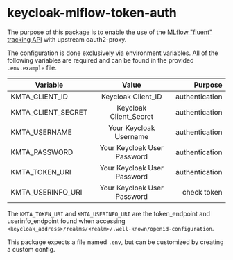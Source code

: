 # keycloak-mlflow-token-auth
The purpose of this package is to enable the use of the [MLflow "fluent" tracking API](https://mlflow.org/docs/latest/python_api/mlflow.html) with upstream oauth2-proxy.


The configuration is done exclusively via environment variables.
All of the following variables are required and can be found in the provided `.env.example` file.

| Variable              | Value                       | Purpose  |
| --------------------- |:---------------------------:| -----------------:|
| KMTA_CLIENT_ID        | Keycloak Client_ID          |   authentication  |
| KMTA_CLIENT_SECRET    | Keycloak Client_Secret      |   authentication  |
| KMTA_USERNAME         | Your Keycloak Username      |   authentication  |
| KMTA_PASSWORD         | Your Keycloak User Password |   authentication  |
| KMTA_TOKEN_URI        | Your Keycloak User Password |   authentication  |
| KMTA_USERINFO_URI     | Your Keycloak User Password |   check token     |


The `KMTA_TOKEN_URI` and `KMTA_USERINFO_URI` are the token_endpoint and userinfo_endpoint found when accessing `<keycloak_address>/realms/<realm>/.well-known/openid-configuration`.

This package expects a file named `.env`, but can be customized by creating a custom config.
